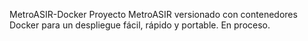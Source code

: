 MetroASIR-Docker
Proyecto MetroASIR versionado con contenedores Docker para un despliegue fácil, rápido y portable.
En proceso.
